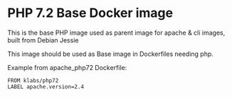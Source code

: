 # PHP 7.2 Base Docker image

This is the base PHP image used as parent image for apache & cli images, built from Debian Jessie

This image should be used as Base image in Dockerfiles needing php.

Example from apache_php72 Dockerfile: 


    FROM klabs/php72
    LABEL apache.version=2.4
